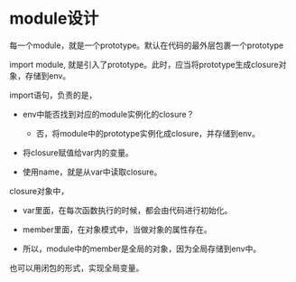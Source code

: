# module设计

每一个module，就是一个prototype。默认在代码的最外层包裹一个prototype

import module, 就是引入了prototype。此时，应当将prototype生成closure对象，存储到env。


import语句，负责的是，
- env中能否找到对应的module实例化的closure？
    - 否，将module中的prototype实例化成closure，并存储到env。
- 将closure赋值给var内的变量。

- 使用name，就是从var中读取closure。



closure对象中，
- var里面，在每次函数执行的时候，都会由代码进行初始化。
- member里面，在对象模式中，当做对象的属性存在。

- 所以，module中的member是全局的对象，因为全局存储到env中。




也可以用闭包的形式，实现全局变量。





